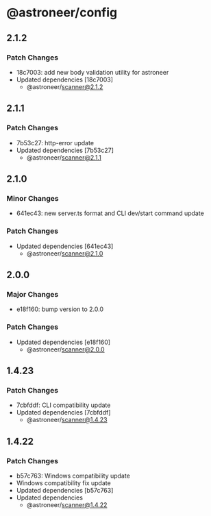 # @astroneer/config

## 2.1.2

### Patch Changes

- 18c7003: add new body validation utility for astroneer
- Updated dependencies [18c7003]
  - @astroneer/scanner@2.1.2

## 2.1.1

### Patch Changes

- 7b53c27: http-error update
- Updated dependencies [7b53c27]
  - @astroneer/scanner@2.1.1

## 2.1.0

### Minor Changes

- 641ec43: new server.ts format and CLI dev/start command update

### Patch Changes

- Updated dependencies [641ec43]
  - @astroneer/scanner@2.1.0

## 2.0.0

### Major Changes

- e18f160: bump version to 2.0.0

### Patch Changes

- Updated dependencies [e18f160]
  - @astroneer/scanner@2.0.0

## 1.4.23

### Patch Changes

- 7cbfddf: CLI compatibility update
- Updated dependencies [7cbfddf]
  - @astroneer/scanner@1.4.23

## 1.4.22

### Patch Changes

- b57c763: Windows compatibility update
- Windows compatibility fix update
- Updated dependencies [b57c763]
- Updated dependencies
  - @astroneer/scanner@1.4.22
